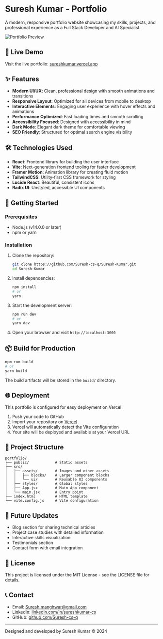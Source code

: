 # Suresh Kumar - Portfolio

A modern, responsive portfolio website showcasing my skills, projects, and professional experience as a Full Stack Developer and AI Specialist.

![Portfolio Preview](https://i.imgur.com/placeholder-image.png)

## 🌟 Live Demo

Visit the live portfolio: [sureshkumar.vercel.app](https://sureshkumar.vercel.app)

## ✨ Features

- **Modern UI/UX**: Clean, professional design with smooth animations and transitions
- **Responsive Layout**: Optimized for all devices from mobile to desktop
- **Interactive Elements**: Engaging user experience with hover effects and animations
- **Performance Optimized**: Fast loading times and smooth scrolling
- **Accessibility Focused**: Designed with accessibility in mind
- **Dark Mode**: Elegant dark theme for comfortable viewing
- **SEO Friendly**: Structured for optimal search engine visibility

## 🛠️ Technologies Used

- **React**: Frontend library for building the user interface
- **Vite**: Next-generation frontend tooling for faster development
- **Framer Motion**: Animation library for creating fluid motion
- **TailwindCSS**: Utility-first CSS framework for styling
- **Lucide React**: Beautiful, consistent icons
- **Radix UI**: Unstyled, accessible UI components

## 🚀 Getting Started

### Prerequisites

- Node.js (v14.0.0 or later)
- npm or yarn

### Installation

1. Clone the repository:

   ```bash
   git clone https://github.com/Suresh-cs-q/Suresh-Kumar.git
   cd Suresh-Kumar
   ```

2. Install dependencies:

   ```bash
   npm install
   # or
   yarn
   ```

3. Start the development server:

   ```bash
   npm run dev
   # or
   yarn dev
   ```

4. Open your browser and visit `http://localhost:3000`

## 📦 Build for Production

```bash
npm run build
# or
yarn build
```

The build artifacts will be stored in the `build/` directory.

## 🌐 Deployment

This portfolio is configured for easy deployment on Vercel:

1. Push your code to GitHub
2. Import your repository on [Vercel](https://vercel.com)
3. Vercel will automatically detect the Vite configuration
4. Your site will be deployed and available at your Vercel URL

## 📂 Project Structure

```
portfolio/
├── public/            # Static assets
├── src/
│   ├── assets/        # Images and other assets
│   │   ├── blocks/    # Larger component blocks
│   │   └── ui/        # Reusable UI components
│   ├── styles/        # Global styles
│   ├── App.jsx        # Main App component
│   └── main.jsx       # Entry point
├── index.html         # HTML template
└── vite.config.js     # Vite configuration
```

## 🔄 Future Updates

- Blog section for sharing technical articles
- Project case studies with detailed information
- Interactive skills visualization
- Testimonials section
- Contact form with email integration

## 📄 License

This project is licensed under the MIT License - see the LICENSE file for details.

## 📞 Contact

- Email: Suresh.manghwar@gmail.com
- LinkedIn: [linkedin.com/in/sureshkumar-cs](https://linkedin.com/in/sureshkumar-cs)
- GitHub: [github.com/Suresh-cs-q](https://github.com/Suresh-cs-q)

---

Designed and developed by Suresh Kumar © 2024
